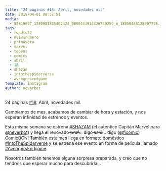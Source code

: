 ```yaml
---
title: "24 páginas #18: Abril, novedades mil"
date: 2019-04-01 08:52:51
media: 
  - 53819697_1280983835402424_9090444914326749259_n_18050486128007795.jpg
tags: 
  - roadto24
  - nuevonumero
  - primavera
  - marvel
  - tebeos
  - comics
  - abril
  - 18
  - shazam
  - intothespiderverse
  - avengersendgame
template: instagram
author: neverbot
---
```


24 páginas [#18](/tags/18): Abril, novedades mil.

Cambiamos de mes, acabamos de cambiar de hora y estación, y nos esperan infinidad de estrenos y eventos.

Esta misma semana se estrena [#SHAZAM](/tags/shazam) (el auténtico Capitán Marvel para [@neverbot](https://instagram.com/neverbot)) y llega el renovado ̶G̶r̶a̶f̶... digo ̶S̶a̶l̶ó̶... digo ([@ficomic](https://instagram.com/ficomic)) ComicBCN!
También este mes llega en formato doméstico [#IntoTheSpiderverse](/tags/intothespiderverse) y se estrena ese evento en forma de película llamado [#AvengersEndgame](/tags/avengersendgame).

Nosotros también tenemos alguna sorpresa preparada, y creo que no tendréis que esperar mucho para descubrirla...
